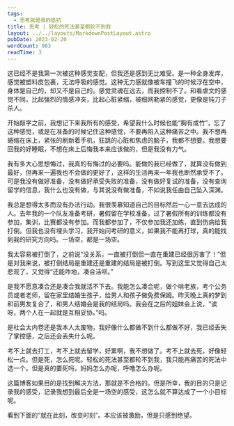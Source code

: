 ```yaml
---
tags:
  - 思考就是我的抵抗
title: 思考 | 轻松的死法甚至都轮不到我
layout: ../../layouts/MarkdownPostLayout.astro
pubDate: 2023-02-20
wordCount: 983
readTime: 3
---
```


这已经不是我第一次被这种感觉支配，但我还是感到无比难受。是一种全身发痒，感觉被塑料皮包裹，无法呼吸的感觉。这种无力感就像被车撞飞的时候浮在空中，身体是自己的，却又不是自己的。感觉灵魂在远去，而我控制不了。和看虐文的感觉不同，比起强烈的情感冲突，比起心脏紧缩，被细网勒紧的感觉，更像是钝刀子杀人。

开始敲字之前，我想记下来我所有的感受，希望我什么时候也能“胸有成竹”，忘了这种感觉，或是在准备的时候记住这种感觉，不要再陷入这种痛苦之中。我不想再蜷缩在床上，紧张的刷新着手机，狂跳的心脏和焦虑的脑子，我都不想要。我想要回我的好睡眠，不想在床上后悔我本来应该做的，但是我没有力气。

我有多大心思想悔过，我真的有悔过的必要吗。能做的我已经做了，就算没有做到最好，但再来一遍我也不会做的更好了，这样的生活再来一年我也断然承受不了。可是我没有做好准备，没有做好承受失败的准备，没有做好复试的准备，没有查询留学的信息，我什么也没有做，与其说没有做准备，不如说我任由自己坠入深渊。

我总是想得太多而没有办法行动。我很羡慕知道自己的目标然后一心一意去达成的人。去年我的一个队友准备考研，暑假留在学校准备，过了暑假所有的训练都没有参加，集训，比赛都没有参加。而我都参加了，不仅参加我还加练，直到伤病给我打倒。但我也没有埋头学习，我开始问考研的意义，如果我不能再打球，真的能找到我的研究方向吗。一场空，都是一场空。

我太容易被打倒了，之前说“没关系，一直被打倒但一直在重建已经很厉害了！”但是对我来说，被打倒结局是重建还是重建的结局是被打倒。写到这里又觉得自己太悲观了，又觉得“还能咋地，凑合活呗。”

是我不愿意凑合还是凑合我就活不下去。我能怎么凑合呢，做个啃老族，考个公务员或者老师，留在家里结婚生孩子，给男人和孩子做免费保姆。昨天晚上真的梦到和前男友复合了，和男人结婚会是我的结局吗。我会在之后的姐妹会上说，“诶呀，两个人在一起就是互相妥协。”吗。

是社会太内卷还是我本人太废物，我好像什么都做不到什么都做不好，我已经丢失了掌控感，之后还会丢失什么呢。

考不上就去打工，考不上就去留学，好累啊，我不想做了。考不上就去死，好像轻松一点。但是死，怎么死呢。轻松的死法甚至都轮不到我，我只能再痛苦的死法中选一个。但是真的要死吗，妈妈怎么办呢，呼噜怎么办呢。

这篇博客如果目的是找到解决方法，那就是不合格的。但是所幸，我的目的只是记录我的感受，记录我想到最后全是一场空的感受，这怎么就不算达成了一个小目标呢。

看到下面的“就在此刻，改变时刻”。本应该被激励，但是只感到绝望。
